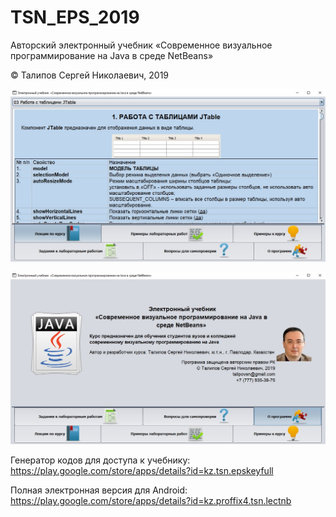 # TSN_EPS_2019
Авторский электронный учебник «Современное визуальное программирование на Java в среде NetBeans»

© Талипов Сергей Николаевич, 2019

![Screenshot](screenshot.jpg)

![Screenshot](screenshot2.jpg)

Генератор кодов для доступа к учебнику: https://play.google.com/store/apps/details?id=kz.tsn.epskeyfull

Полная электронная версия для Android: https://play.google.com/store/apps/details?id=kz.proffix4.tsn.lectnb



